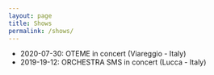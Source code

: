 ```yaml
---
layout: page
title: Shows
permalink: /shows/
---
```


- 2020-07-30: OTEME in concert (Viareggio - Italy)
- 2019-19-12: ORCHESTRA SMS in concert (Lucca - Italy)